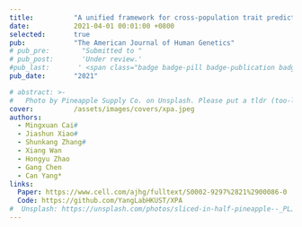 ```yaml
---
title:          "A unified framework for cross-population trait prediction by leveraging the genetic correlation of polygenic traits"
date:           2021-04-01 00:01:00 +0800
selected:       true
pub:            "The American Journal of Human Genetics"
# pub_pre:        "Submitted to "
# pub_post:       'Under review.'
#pub_last:       ' <span class="badge badge-pill badge-publication badge-success">Spotlight</span>'
pub_date:       "2021"

# abstract: >-
#   Photo by Pineapple Supply Co. on Unsplash. Please put a tldr (too-long-didnt-read, 1~2 sentences) of your publication here. It is not recommended to put the actual abstract here because it is usually too long to fit in. $\LaTeX$ is supported. $a=b+c$.
cover:          /assets/images/covers/xpa.jpeg
authors:
  - Mingxuan Cai#
  - Jiashun Xiao#
  - Shunkang Zhang#
  - Xiang Wan
  - Hongyu Zhao
  - Gang Chen
  - Can Yang*
links:
  Paper: https://www.cell.com/ajhg/fulltext/S0002-9297%2821%2900086-0
  Code: https://github.com/YangLabHKUST/XPA
#  Unsplash: https://unsplash.com/photos/sliced-in-half-pineapple--_PLJZmHZzk
---
```

